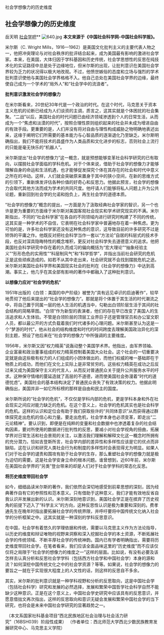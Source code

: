 社会学想像力的历史维度

##  社会学想像力的历史维度

岳天明 [社会学吧]()**
![640.jpg](../_resources/df473ca3c6f27595da1cc8b6b47bd6a4.jpg)
**本文来源于《中国社会科学网-中国社会科学报》。**

米尔斯（C. Wright Mills，1916—1962）是美国文化批判主义的主要代表人物之一，他把冲突理论与对社会秩序的批评结合起来，成为美国最有影响的激进社会学家。本来，在美国，大体归因于学科基因和历史传统，社会学思想性的反思在纯技术化的实证路径中总是处于边缘地位，但米尔斯的出现，让批判意识在美国社会学界较为乏力的状况得以极大地改观。不过，他愤世嫉俗的态度和立场与强烈的学术批判意识使他与美国社会学界格格不入。他自己总处在美国社会学界的边缘，最终使自己成为一个学术的“局外人”和“社会学中的流浪者”。

**批判意识激发社会学的想像力**

在米尔斯看来，20世纪30年代是一个政治的时代。在这个时代，马克思关于资本主义危机的论断已经成为人们谈资的主调，质言之，这其实就是个体困扰的社会集聚。“二战”以后，美国社会的时代问题已由经济领域渗透到个人的日常生活，从而成为一个“焦虑和淡漠的时代”，按照合理性原则组织起来的社会并未成为增进自由的有效手段。更重要的是，人们并没有将对自由与理性构成威胁之物明确地表述出来，这缘于阐明它们所需要的基本能力与心智品质的逐渐退化乃至缺乏。米尔斯明确指出，我们不能将技术的昌盛作为人类品质和文化进步的标志，否则社会上流行的只能是毫无快乐的“机器人”。

米尔斯提出“社会学的想像力”这一概念，就是预想能够变革社会科学研究的已有取向，以摆脱社会学面临的学科危机。对于个体来说，借助于社会学的想像力才能够理解自身的命运和生活机遇，也才能够促发探究个体在其存在的社会和时代中意义之所在的冲动。这样，人们就会突破原来置身于其中的狭小空间，在新的思维方式的引领下，重新焕发评估各种价值的好奇心和反思力。他据此预言，社会学的想像力会取代其他方法而成为学术的共同尺度。他吁请人们能够将私人问题上升为公共论题，重新回到社会学的允诺和抱负上，再生社会学的道德本质。

“社会学的想像力”概念的提出，一方面是为了汲取经典社会学家的智识，另一个也许是更为重要的方面缘于米尔斯对美国客观社会现实和学术研究现实的不满。米尔斯指出，不同的“社会科学家”在各自的不同领域内进行研究时构建了不同的传统，这其实是一种学术的不自信，它表明在社会科学家中普遍地存在着一种焦虑。更为可怕的是，许多社会科学家还没有这种焦虑的意识，这导致目前的许多研究不过是矫饰的平庸之作。他既反对把社会科学当作一套以“方法论”自居的科层式的技术手段，也反对深具隐晦特性的概念堆积，更反对社会科学失去道德意义的追求。他把美国社会科学研究中存在着的久而成习的偏向概括为“宏大理论”“抽象经验主义”“形形色色的实用性”“科层制风气”和“科学哲学”，并指出当前社会研究的危机正是这些顽疾造成的。如若不从其中走出来，社会研究就不会找到摆脱危机之途。米尔斯对美国社会科学界和美国现实社会的批判在《社会学的想像力》中达到高潮。事实上，他几乎在其全部有影响的著作中都融入了这种批判意识。

**以想像力应对“社会学的危机”**

1951年出版的《白领：美国的中产阶级》被誉为“具有远见卓识的启迪著作”，较早地贯彻了他后来提出的“社会学的想像力”。那就是将个体置于其生活的时代潮流之中，将自己置于同属一层的他人生活的机遇当中，勾勒出白领阶层生活于其间的社会结构的简略草图。“白领”作为新型的表演者，他们的存在早已改变了美国人的生活追求和人生体验。不管是白领阶层的顶层工业界巨子还是管理官员和办公室文职人员，都以最公开的方式负载着我们时代诸多的心理问题。米尔斯甚至认为这是一个“梦游的时代”，他从社会的结构维度和时代的时间跨度去理解美国政治异化的深刻主题，预设了他后来在“社会学的想像力”中所强调的主要维度。

1956年，米尔斯又因“权力精英”说轰动整个美国学术界。他指出，由军界领袖、企业富豪和政治董事组成的权力精英控制着美国大众社会。这个社会的一切重要决定就是由这些极有权力的人们组成的小团体做出的，而他们权威的唯一基础即在于物质上的成功，而他们在文化上实际上是非常贫穷的。这些权力精英在成功之后反过来又成为美国保守主义的代言人，从而反对普通民众关于提升公共服务水平的吁求。这种保守情绪的蔓延造就了高层的不道德，进而使美国社会弥漫着“时代的道德忧虑”。美国社会的基本结构决定了普通民众丧失了有效决策的权力。他据此明确指出，美国并非一如它所标榜的那样是自由和民主的国度。

米尔斯所说的“社会学的危机”，不仅仅是学科内部的危机，更是学科本身和外在社会现实之间应对能力缺乏的危机。在这个意义上，社会学的危机其实也是社会科学的危机。这样的认识和定位会有助于我们获取些许的“共同体意识”从而获得通过群体探究走出危机的信心和力量。要走出危机，社会学本身也必须变革，即走出“二元论精神”。要认识到，即便是在纯粹的变量和社会数据中也渗透着复杂的社会结构因素，要对所使用的数据进行批判性的反思，要减小对社会学视角的扭曲，拓展学界对日常生活和社会景观的关注，以激活我们理解和解释文化这一概念时所拥有的充分潜力。恰如吉登斯所言，社会学内部的差异性和多样性应该是它的优点而非缺陷，这在认识和研究人类社会行为和制度的多样性时会表现得尤为明显。如果人们对于社会学的谴责和围攻有助于社会学的生存，那么重塑社会学的想像力就是极为迫切的需要。这是社会学安身立命的根本问题。谁曾想到，近60年前，米尔斯在美国社会学界的“另类”登台带来的却是人们对于社会学学科的常态化反思。

**将历史维度带回社会学**

如今，细细品读米尔斯的著作，我们依然会深切地感受到前辈思想的深刻，因为经典著作自有它的参照性和范本意义。只有借助于这种意义，我们才能有效地反省自我认识并发展出新的认识。米尔斯深刻地意识到，美国社会学正是在摈弃了历史视角的前提下迈入了“科学主义”的方向，这种反思性认识是极为重要和深刻的。费孝通先生在晚年时指出要拓展社会学的传统界限，并呼吁要将中国传统文化纳入社会学的分析框架之中。这其实就是一种深刻的学科反思意识。

在中国，社会学有着悠久的学理依据和传统，需要以马克思主义作为方法论指导，以历史的维度和辩证唯物的视野来洞察和深入挖掘社会学的本土资源，不断拓展社会学的传统领域、不断丰厚社会学的传统神韵。国内已有学者明确指出，需要将历史维度带回社会学。在笔者看来，我们应该全面品味这里的“历史维度”而不应该仅仅将之局限于“社会学的想像力的维度之一”这样的层面。比如说，有没有必要及该怎样去认真分析和反思社会学学科（包括西方社会学和中国社会学）本身的源和流？如何深挖中国传统文化之中的社会学资源？等等。如果说，社会学的想像力的要旨之一就在于实现很大程度上的人文性的话，则这样的反思自不多余。

其实，米尔斯的批判意识就是一种学科视野和分析的反思取向，这是中国社会学（包括社会科学）研究和发展的必然选择，发展和繁荣中国哲学社会科学自然不能缺少这种意识。正是在这个意义上，中国社会学史研究中应该具有的反思意识，并愿意借拙文再次指出，这样的反思取向和意识无疑会发展和繁荣中国社会学的当下研究，也将会是未来中国社会学研究的显著趋势之一。

 （本文系国家社科基金项目“西北民族地区社会治理与社会活力研究”（16BSH039）阶段性成果）
（作者单位：西北师范大学西北少数民族教育发展研究中心、马克思主义学院）